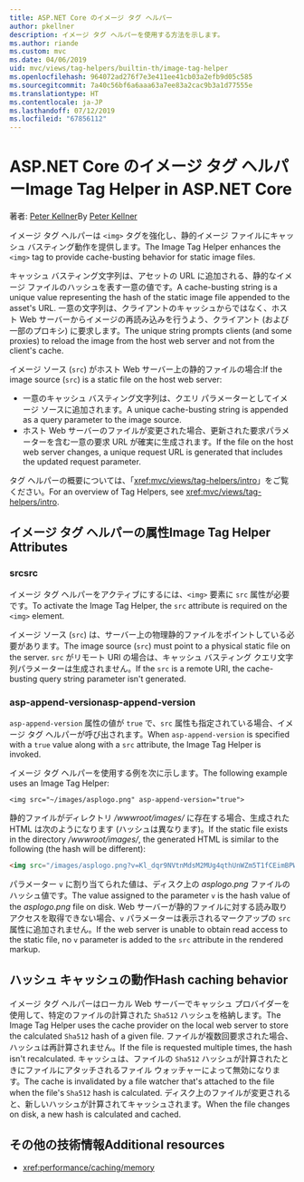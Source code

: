 ```yaml
---
title: ASP.NET Core のイメージ タグ ヘルパー
author: pkellner
description: イメージ タグ ヘルパーを使用する方法を示します。
ms.author: riande
ms.custom: mvc
ms.date: 04/06/2019
uid: mvc/views/tag-helpers/builtin-th/image-tag-helper
ms.openlocfilehash: 964072ad276f7e3e411ee41cb03a2efb9d05c585
ms.sourcegitcommit: 7a40c56bf6a6aaa63a7ee83a2cac9b3a1d77555e
ms.translationtype: HT
ms.contentlocale: ja-JP
ms.lasthandoff: 07/12/2019
ms.locfileid: "67856112"
---
```

# <a name="image-tag-helper-in-aspnet-core"></a><span data-ttu-id="96f06-103">ASP.NET Core のイメージ タグ ヘルパー</span><span class="sxs-lookup"><span data-stu-id="96f06-103">Image Tag Helper in ASP.NET Core</span></span>

<span data-ttu-id="96f06-104">著者: [Peter Kellner](https://peterkellner.net)</span><span class="sxs-lookup"><span data-stu-id="96f06-104">By [Peter Kellner](https://peterkellner.net)</span></span>

<span data-ttu-id="96f06-105">イメージ タグ ヘルパーは `<img>` タグを強化し、静的イメージ ファイルにキャッシュ バスティング動作を提供します。</span><span class="sxs-lookup"><span data-stu-id="96f06-105">The Image Tag Helper enhances the `<img>` tag to provide cache-busting behavior for static image files.</span></span>

<span data-ttu-id="96f06-106">キャッシュ バスティング文字列は、アセットの URL に追加される、静的なイメージ ファイルのハッシュを表す一意の値です。</span><span class="sxs-lookup"><span data-stu-id="96f06-106">A cache-busting string is a unique value representing the hash of the static image file appended to the asset's URL.</span></span> <span data-ttu-id="96f06-107">一意の文字列は、クライアントのキャッシュからではなく、ホスト Web サーバーからイメージの再読み込みを行うよう、クライアント (および一部のプロキシ) に要求します。</span><span class="sxs-lookup"><span data-stu-id="96f06-107">The unique string prompts clients (and some proxies) to reload the image from the host web server and not from the client's cache.</span></span>

<span data-ttu-id="96f06-108">イメージ ソース (`src`) がホスト Web サーバー上の静的ファイルの場合:</span><span class="sxs-lookup"><span data-stu-id="96f06-108">If the image source (`src`) is a static file on the host web server:</span></span>

* <span data-ttu-id="96f06-109">一意のキャッシュ バスティング文字列は、クエリ パラメーターとしてイメージ ソースに追加されます。</span><span class="sxs-lookup"><span data-stu-id="96f06-109">A unique cache-busting string is appended as a query parameter to the image source.</span></span>
* <span data-ttu-id="96f06-110">ホスト Web サーバーのファイルが変更された場合、更新された要求パラメーターを含む一意の要求 URL が確実に生成されます。</span><span class="sxs-lookup"><span data-stu-id="96f06-110">If the file on the host web server changes, a unique request URL is generated that includes the updated request parameter.</span></span>

<span data-ttu-id="96f06-111">タグ ヘルパーの概要については、「<xref:mvc/views/tag-helpers/intro>」をご覧ください。</span><span class="sxs-lookup"><span data-stu-id="96f06-111">For an overview of Tag Helpers, see <xref:mvc/views/tag-helpers/intro>.</span></span>

## <a name="image-tag-helper-attributes"></a><span data-ttu-id="96f06-112">イメージ タグ ヘルパーの属性</span><span class="sxs-lookup"><span data-stu-id="96f06-112">Image Tag Helper Attributes</span></span>

### <a name="src"></a><span data-ttu-id="96f06-113">src</span><span class="sxs-lookup"><span data-stu-id="96f06-113">src</span></span>

<span data-ttu-id="96f06-114">イメージ タグ ヘルパーをアクティブにするには、`<img>` 要素に `src` 属性が必要です。</span><span class="sxs-lookup"><span data-stu-id="96f06-114">To activate the Image Tag Helper, the `src` attribute is required on the `<img>` element.</span></span>

<span data-ttu-id="96f06-115">イメージ ソース (`src`) は、サーバー上の物理静的ファイルをポイントしている必要があります。</span><span class="sxs-lookup"><span data-stu-id="96f06-115">The image source (`src`) must point to a physical static file on the server.</span></span> <span data-ttu-id="96f06-116">`src` がリモート URI の場合は、キャッシュ バスティング クエリ文字列パラメーターは生成されません。</span><span class="sxs-lookup"><span data-stu-id="96f06-116">If the `src` is a remote URI, the cache-busting query string parameter isn't generated.</span></span>

### <a name="asp-append-version"></a><span data-ttu-id="96f06-117">asp-append-version</span><span class="sxs-lookup"><span data-stu-id="96f06-117">asp-append-version</span></span>

<span data-ttu-id="96f06-118">`asp-append-version` 属性の値が `true` で、`src` 属性も指定されている場合、イメージ タグ ヘルパーが呼び出されます。</span><span class="sxs-lookup"><span data-stu-id="96f06-118">When `asp-append-version` is specified with a `true` value along with a `src` attribute, the Image Tag Helper is invoked.</span></span>

<span data-ttu-id="96f06-119">イメージ タグ ヘルパーを使用する例を次に示します。</span><span class="sxs-lookup"><span data-stu-id="96f06-119">The following example uses an Image Tag Helper:</span></span>

```cshtml
<img src="~/images/asplogo.png" asp-append-version="true">
```

<span data-ttu-id="96f06-120">静的ファイルがディレクトリ */wwwroot/images/* に存在する場合、生成された HTML は次のようになります (ハッシュは異なります)。</span><span class="sxs-lookup"><span data-stu-id="96f06-120">If the static file exists in the directory */wwwroot/images/*, the generated HTML is similar to the following (the hash will be different):</span></span>

```html
<img src="/images/asplogo.png?v=Kl_dqr9NVtnMdsM2MUg4qthUnWZm5T1fCEimBPWDNgM">
```

<span data-ttu-id="96f06-121">パラメーター `v` に割り当てられた値は、ディスク上の *asplogo.png* ファイルのハッシュ値です。</span><span class="sxs-lookup"><span data-stu-id="96f06-121">The value assigned to the parameter `v` is the hash value of the *asplogo.png* file on disk.</span></span> <span data-ttu-id="96f06-122">Web サーバーが静的ファイルに対する読み取りアクセスを取得できない場合、`v` パラメーターは表示されるマークアップの `src` 属性に追加されません。</span><span class="sxs-lookup"><span data-stu-id="96f06-122">If the web server is unable to obtain read access to the static file, no `v` parameter is added to the `src` attribute in the rendered markup.</span></span>

## <a name="hash-caching-behavior"></a><span data-ttu-id="96f06-123">ハッシュ キャッシュの動作</span><span class="sxs-lookup"><span data-stu-id="96f06-123">Hash caching behavior</span></span>

<span data-ttu-id="96f06-124">イメージ タグ ヘルパーはローカル Web サーバーでキャッシュ プロバイダーを使用して、特定のファイルの計算された `Sha512` ハッシュを格納します。</span><span class="sxs-lookup"><span data-stu-id="96f06-124">The Image Tag Helper uses the cache provider on the local web server to store the calculated `Sha512` hash of a given file.</span></span> <span data-ttu-id="96f06-125">ファイルが複数回要求された場合、ハッシュは再計算されません。</span><span class="sxs-lookup"><span data-stu-id="96f06-125">If the file is requested multiple times, the hash isn't recalculated.</span></span> <span data-ttu-id="96f06-126">キャッシュは、ファイルの `Sha512` ハッシュが計算されたときにファイルにアタッチされるファイル ウォッチャーによって無効になります。</span><span class="sxs-lookup"><span data-stu-id="96f06-126">The cache is invalidated by a file watcher that's attached to the file when the file's `Sha512` hash is calculated.</span></span> <span data-ttu-id="96f06-127">ディスク上のファイルが変更されると、新しいハッシュが計算されてキャッシュされます。</span><span class="sxs-lookup"><span data-stu-id="96f06-127">When the file changes on disk, a new hash is calculated and cached.</span></span>

## <a name="additional-resources"></a><span data-ttu-id="96f06-128">その他の技術情報</span><span class="sxs-lookup"><span data-stu-id="96f06-128">Additional resources</span></span>

* <xref:performance/caching/memory>
